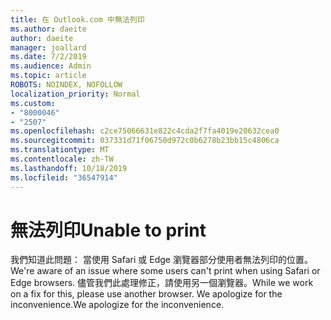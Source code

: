 ```yaml
---
title: 在 Outlook.com 中無法列印
ms.author: daeite
author: daeite
manager: joallard
ms.date: 7/2/2019
ms.audience: Admin
ms.topic: article
ROBOTS: NOINDEX, NOFOLLOW
localization_priority: Normal
ms.custom:
- "8000046"
- "2507"
ms.openlocfilehash: c2ce75066631e822c4cda2f7fa4019e20632cea0
ms.sourcegitcommit: 037331d71f06750d972c0b6278b23bb15c4806ca
ms.translationtype: MT
ms.contentlocale: zh-TW
ms.lasthandoff: 10/18/2019
ms.locfileid: "36547914"
---
```

# <a name="unable-to-print"></a><span data-ttu-id="3172e-102">無法列印</span><span class="sxs-lookup"><span data-stu-id="3172e-102">Unable to print</span></span>

<span data-ttu-id="3172e-103">我們知道此問題： 當使用 Safari 或 Edge 瀏覽器部分使用者無法列印的位置。</span><span class="sxs-lookup"><span data-stu-id="3172e-103">We're aware of an issue where some users can't print when using Safari or Edge browsers.</span></span> <span data-ttu-id="3172e-104">儘管我們此處理修正，請使用另一個瀏覽器。</span><span class="sxs-lookup"><span data-stu-id="3172e-104">While we work on a fix for this, please use another browser.</span></span> <span data-ttu-id="3172e-105">We apologize for the inconvenience.</span><span class="sxs-lookup"><span data-stu-id="3172e-105">We apologize for the inconvenience.</span></span>